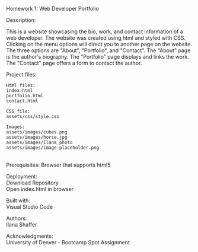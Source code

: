 Homework 1: Web Developer Portfolio  

Description:  

This is a website showcasing the bio, work, and contact information of a web developer. The website was created using html and styled with CSS. Clicking on the menu options will direct you to another page on the website. The three options are "About", "Portfolio", and "Contact". The "About" page is the author's biography. The "Portfolio" page displays and links the work. The "Contact" page offers a form to contact the author.

Project files:

    Html files:  
    index.html  
    portfolio.html  
    contact.html  

    CSS file:  
    assets/css/style.css  

    Images:  
    assets/images/cubes.png  
    assets/images/horse.jpg  
    assets/images/Ilana_photo  
    assets/images/image-placeholder.png  
<br>
Prerequisites:  
Browser that supports html5

Deployment:  
Download Repository  
Open index.html in browser

Built with:  
Visual Studio Code

Authors:  
Ilana Shaffer

Acknowledgments:  
University of Denver - Bootcamp Spot Assignment